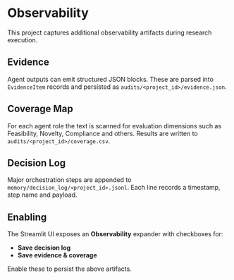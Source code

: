 # Observability

This project captures additional observability artifacts during research execution.

## Evidence

Agent outputs can emit structured JSON blocks. These are parsed into `EvidenceItem`
records and persisted as `audits/<project_id>/evidence.json`.

## Coverage Map

For each agent role the text is scanned for evaluation dimensions such as
Feasibility, Novelty, Compliance and others. Results are written to
`audits/<project_id>/coverage.csv`.

## Decision Log

Major orchestration steps are appended to `memory/decision_log/<project_id>.jsonl`.
Each line records a timestamp, step name and payload.

## Enabling

The Streamlit UI exposes an **Observability** expander with checkboxes for:

- **Save decision log**
- **Save evidence & coverage**

Enable these to persist the above artifacts.
